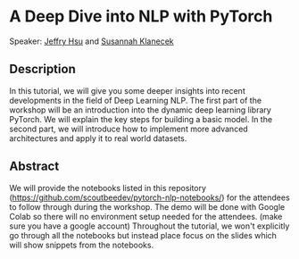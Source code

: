 # A Deep Dive into NLP with PyTorch
Speaker: [Jeffry Hsu](https://pydata.org/london2019/speaker/profile/105/) and [Susannah Klanecek](https://pydata.org/london2019/speaker/profile/115/)

## Description

In this tutorial, we will give you some deeper insights into recent developments in the field of Deep Learning NLP. The first part of the workshop will be an introduction into the dynamic deep learning library PyTorch. We will explain the key steps for building a basic model. In the second part, we will introduce how to implement more advanced architectures and apply it to real world datasets.

## Abstract

We will provide the notebooks listed in this repository (https://github.com/scoutbeedev/pytorch-nlp-notebooks/) for the attendees to follow through during the workshop. The demo will be done with Google Colab so there will no environment setup needed for the attendees. (make sure you have a google account) Throughout the tutorial, we won't explicitly go through all the notebooks but instead place focus on the slides which will show snippets from the notebooks.